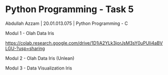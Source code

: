 # Python Programming - Task 5
Abdullah Azzam | 20.01.013.075 | Python Programming - C


Modul 1 - Olah Data Iris

https://colab.research.google.com/drive/1D1iA2YLk3jorJsM3sY0uPUIi4aBVLGU-?usp=sharing

Modul 2 - Olah Data Iris (Unlean)



Modul 3 - Data Visualization Iris


